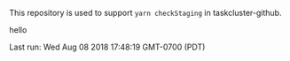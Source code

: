 This repository is used to support `yarn checkStaging` in taskcluster-github.

hello

Last run: Wed Aug 08 2018 17:48:19 GMT-0700 (PDT)
